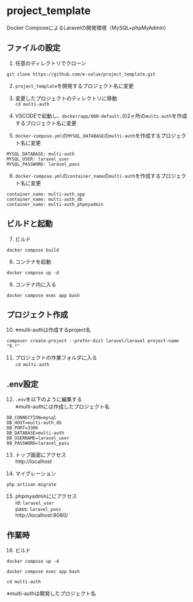 
# project_template
Docker ComposeによるLaravelの開発環境（MySQL+phpMyAdmin）

## ファイルの設定
1. 任意のディレクトリでクローン
```
git clone https://github.com/e-value/project_template.git
```

2. `project_template`を開発するプロジェクト名に変更

3. 変更したプロジェクトのディレクトリに移動\
    `cd multi-auth`

4. VSCODEで起動し、`docker/app/000-default.`の2ヶ所の`multi-auth`を作成するプロジェクト名に変更

5. `docker-compose.yml`の`MYSQL_DATABASE`の`multi-auth`を作成するプロジェクト名に変更

```
MYSQL_DATABASE: multi-auth
MYSQL_USER: laravel_user
MYSQL_PASSWORD: laravel_pass
```
6. `docker-compose.yml`の`container_name`の`multi-auth`を作成するプロジェクト名に変更

```
container_name: multi-auth_app
container_name: multi-auth_db
container_name: multi-auth_phpmyadmin

```
## ビルドと起動
7. ビルド
```
docker compose build
```

8. コンテナを起動
```
docker compose up -d
```

9. コンテナ内に入る
```
docker compose exec app bash
```

## プロジェクト作成
10. ※multi-authは作成するproject名

```
composer create-project --prefer-dist laravel/laravel project-name "8.*"
```

11. プロジェクトの作業フォルダに入る\
    `cd multi-auth`

## .env設定

12. `.env`を以下のように編集する\
    ※multi-authには作成したプロジェクト名
```
DB_CONNECTION=mysql 
DB_HOST=multi-auth_db 
DB_PORT=3306 
DB_DATABASE=multi-auth
DB_USERNAME=laravel_user 
DB_PASSWORD=laravel_pass
```

13. トップ画面にアクセス\
http://localhost

14. マイグレーション
```
php artisan migrate
```

15. phpmyadminににアクセス\
id: `laravel_user`\
pass: `laravel_pass`\
http://localhost:8080/

## 作業時
16. ビルド
```
docker compose up -d
```
```
docker compose exec app bash
```
```
cd multi-auth
```
※multi-authは開発したプロジェクト名

